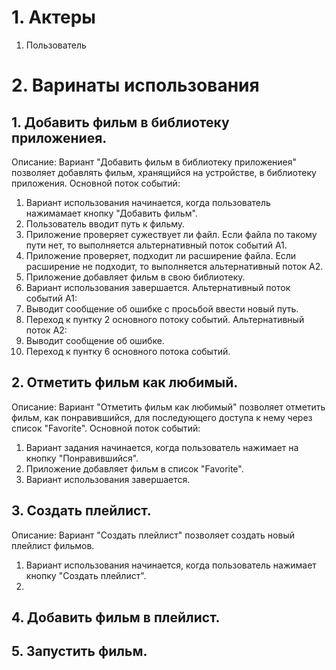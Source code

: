 # 1. Актеры
1. Пользователь

# 2. Варинаты использования
## 1. Добавить фильм в библиотеку приложениея.
Описание: Вариант "Добавить фильм в библиотеку приложениея" позволяет добавлять фильм, хранящийся на устройстве, в библиотеку приложения.
Основной поток событий:
1. Вариант использования начинается, когда пользователь нажимамает кнопку "Добавить фильм".
2. Пользователь вводит путь к фильму.
3. Приложение проверяет сужествует ли файл. Если файла по такому пути нет, то выполняется альтернативный поток событий А1.
4. Приложение проверяет, подходит ли расширение файла. Если расширение не подходит, то выполняется альтернативный поток А2.
5. Приложение добавляет фильм в свою библиотеку.
6. Вариант использования завершается.
Альтернативный поток событий A1:
1. Выводит сообщение об ошибке с просьбой ввести новый путь.
2. Переход к пунтку 2 основного потоку событий.
Альтернативный поток А2:
1. Выводит сообщение об ошибке.
2. Переход к пунтку 6 основного потока событий.
## 2. Отметить фильм как любимый.
Описание: Вариант "Отметить фильм как любимый" позволяет отметить фильм, как понравившийся, для последующего доступа к нему через список "Favorite".
Основной поток событий:
1. Вариант задания начинается, когда пользователь нажимает на кнопку "Понравившийся".
2. Приложение добавляет фильм в список "Favorite".
3. Вариант использования завершается.
## 3. Создать плейлист.
Описание: Вариант "Создать плейлист" позволяет создать новый плейлист фильмов.
1. Вариант использования начинается, когда пользователь нажимает кнопку "Создать плейлист".
2. 
## 4. Добавить фильм в плейлист.

## 5. Запустить фильм.
